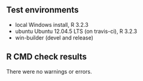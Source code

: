 ## Test environments
* local Windows install, R 3.2.3
* ubuntu Ubuntu 12.04.5 LTS (on travis-ci), R 3.2.3
* win-builder (devel and release)

## R CMD check results
There were no warnings or errors.
